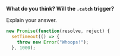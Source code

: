 **What do you think? Will the `.catch` trigger?**

Explain your answer.

```js
new Promise(function(resolve, reject) {
  setTimeout(() => {
    throw new Error("Whoops!");
  }, 1000);
```
